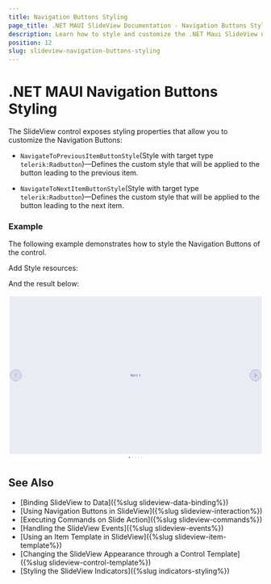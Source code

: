 ```yaml
---
title: Navigation Buttons Styling
page_title: .NET MAUI SlideView Documentation - Navigation Buttons Styling
description: Learn how to style and customize the .NET Maui SlideView navigation buttons.
position: 12
slug: slideview-navigation-buttons-styling
---
```


# .NET MAUI Navigation Buttons Styling

The SlideView control exposes styling properties that allow you to customize the Navigation Buttons:

* `NavigateToPreviousItemButtonStyle`(Style with target type `telerik:Radbutton`)&mdash;Defines the custom style that will be applied to the button leading to the previous item.

* `NavigateToNextItemButtonStyle`(Style with target type `telerik:Radbutton`)&mdash;Defines the custom style that will be applied to the button leading to the next item.

### Example

The following example demonstrates how to style the Navigation Buttons of the control.

<snippet id='slideview-navigation-styling-xaml' />

Add Style resources:

<snippet id='slideview-navigation-styling-resources' />

And the result below:

![.NET MAUI SlideView Navigation Buttons Styling](images/slideview-navigation-buutons-styling.gif)


## See Also

- [Binding SlideView to Data]({%slug slideview-data-binding%})
- [Using Navigation Buttons in SlideView]({%slug slideview-interaction%})
- [Executing Commands on Slide Action]({%slug slideview-commands%})
- [Handling the SlideView Events]({%slug slideview-events%})
- [Using an Item Template in SlideView]({%slug slideview-item-template%})
- [Changing the SlideView Appearance through a Control Template]({%slug slideview-control-template%})
- [Styling the SlideView Indicators]({%slug indicators-styling%})
